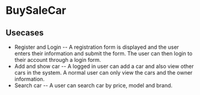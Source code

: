 # BuySaleCar
## Usecases
- Register and Login
-- A registration form is displayed and the user enters their information and submit the form. The user can then login to their account through a login form.
- Add and show car
-- A logged in user can add a car and also view other cars in the system. A normal user can only view the cars and the owner information.
- Search car
-- A user can search car by price, model and brand.



